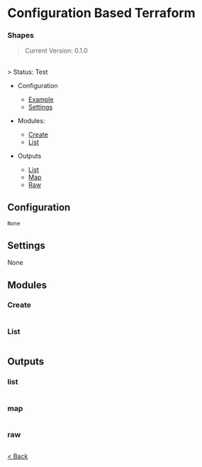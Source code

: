 # Configuration Based Terraform

### Shapes

> Current Version: 0.1.0
</br>
> Status: Test

- Configuration
  - [Example](./shapes.md#example)
  - [Settings](./shapes.md#settings)

- Modules: 
  - [Create](./shapes.md#create)
  - [List](./shapes.md#list)

- Outputs
  - [List](./shapes.md#list)
  - [Map](./shapes.md#map)
  - [Raw](./shapes.md#raw)

## Configuration

  ```
  None
  ```


## Settings

  None



## Modules

### Create

```
```

### List

```
```

## Outputs

### list

```
```
### map

```
```

### raw

```
```
  
[< Back](../README.md)
